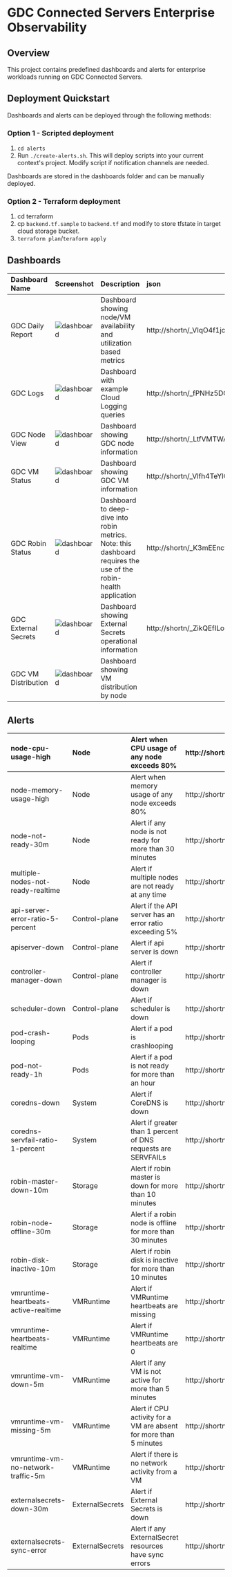 # GDC Connected Servers Enterprise Observability

## Overview

This project contains predefined dashboards and alerts for enterprise workloads running on GDC Connected Servers. 

## Deployment Quickstart

Dashboards and alerts can be deployed through the following methods:

### Option 1 - Scripted deployment

1. `cd alerts`
2. Run `./create-alerts.sh`. This will deploy scripts into your current context's project. Modify script if notification channels are needed.

Dashboards are stored in the dashboards folder and can be manually deployed. 

### Option 2 - Terraform deployment

1. cd terraform
2. cp `backend.tf.sample` to `backend.tf` and modify to store tfstate in target cloud storage bucket.
3. `terraform plan`/`teraform apply`

## Dashboards

| Dashboard Name       | Screenshot                                                          | Description                                                                                                      | json                      |
| :------------------- | :------------------------------------------------------------------ | :--------------------------------------------------------------------------------------------------------------- | :------------------------ |
| GDC Daily Report     | ![dashboard](https://screenshot.googleplex.com/88LfuskJEZEsCTR.png)  | Dashboard showing node/VM availability and utilization based metrics                                             | http://shortn/_VIqO4f1jcR |
| GDC Logs             | ![dashboard](https://screenshot.googleplex.com/8qfZ5nZRFj6A5vL.png) | Dashboard with example Cloud Logging queries                                                                     | http://shortn/_fPNHz5DCwU |
| GDC Node View        | ![dashboard](https://screenshot.googleplex.com/4dRntZGgHvTgTNN.png) | Dashboard showing GDC node information                                                                           | http://shortn/_LtfVMTWAIj |
| GDC VM Status        | ![dashboard](https://screenshot.googleplex.com/Bzwxw8kX5pmUp8b.png) | Dashboard showing GDC VM information                                                                             | http://shortn/_Vlfh4TeYlG |
| GDC Robin Status     | ![dashboard](https://screenshot.googleplex.com/8grZWZsgZDzdzRW.png) | Dashboard to deep-dive into robin metrics. Note: this dashboard requires the use of the robin-health application | http://shortn/_K3mEEncvls |
| GDC External Secrets | ![dashboard](https://screenshot.googleplex.com/4YEWwskAhBAGQCf.png) | Dashboard showing External Secrets operational information                                                       | http://shortn/_ZikQEfILoq |
| GDC VM Distribution  | ![dashboard](https://screenshot.googleplex.com/B6BQgdPdHeFVhZS.png) | Dashboard showing VM distribution by node                                                       |  |


## Alerts

| node-cpu-usage-high                  | Node            | Alert when CPU usage of any node exceeds 80%                      | http://shortn/_DzJ1aQcl3P |
| :----------------------------------- | :-------------- | :---------------------------------------------------------------- | :------------------------ |
| node-memory-usage-high               | Node            | Alert when memory usage of any node exceeds 80%                   | http://shortn/_GZXuqeWVhs |
| node-not-ready-30m                   | Node            | Alert if any node is not ready for more than 30 minutes           | http://shortn/_fMYWpmM9PW |
| multiple-nodes-not-ready-realtime    | Node            | Alert if multiple nodes are not ready at any time                 | http://shortn/_yWqKOlTCd5 |
| api-server-error-ratio-5-percent     | Control-plane   | Alert if the API server has an error ratio exceeding 5%           | http://shortn/_afiRU0qn7w |
| apiserver-down                       | Control-plane   | Alert if api server is down                                       | http://shortn/_M0WSfJ9eGE |
| controller-manager-down              | Control-plane   | Alert if controller manager is down                               | http://shortn/_fAh9Ja3Lxb |
| scheduler-down                       | Control-plane   | Alert if scheduler is down                                        | http://shortn/_DSief6OQJP |
| pod-crash-looping                    | Pods            | Alert if a pod is crashlooping                                    | http://shortn/_GqgRYTqGh7 |
| pod-not-ready-1h                     | Pods            | Alert if a pod is not ready for more than an hour                 | http://shortn/_kOsVFOUQIx |
| coredns-down                         | System          | Alert if CoreDNS is down                                          | http://shortn/_6yCd6bvpLZ |
| coredns-servfail-ratio-1-percent     | System          | Alert if greater than 1 percent of DNS requests are SERVFAILs     | http://shortn/_GGbtLHRTdh |
| robin-master-down-10m                | Storage         | Alert if robin master is down for more than 10 minutes            | http://shortn/_MO4IdGC8qB |
| robin-node-offline-30m               | Storage         | Alert if a robin node is offline for more than 30 minutes         | http://shortn/_HpHwjkIxLI |
| robin-disk-inactive-10m              | Storage         | Alert if robin disk is inactive for more than 10 minutes          | http://shortn/_5cHpRszFJE |
| vmruntime-heartbeats-active-realtime | VMRuntime       | Alert if VMRuntime heartbeats are missing                         | http://shortn/_R3jK5d8Shz |
| vmruntime-heartbeats-realtime        | VMRuntime       | Alert if VMRuntime heartbeats are 0                               | http://shortn/_LVAcHK0dfK |
| vmruntime-vm-down-5m                 | VMRuntime       | Alert if any VM is not active for more than 5 minutes             | http://shortn/_RuClarQiRa |
| vmruntime-vm-missing-5m              | VMRuntime       | Alert if CPU activity for a VM are absent for more than 5 minutes | http://shortn/_npLmj6WJxh |
| vmruntime-vm-no-network-traffic-5m   | VMRuntime       | Alert if there is no network activity from a VM                   | http://shortn/_5Igz1mccVb |
| externalsecrets-down-30m             | ExternalSecrets | Alert if External Secrets is down                                 | http://shortn/_C11FLfAeXz |
| externalsecrets-sync-error           | ExternalSecrets | Alert if any ExternalSecret resources have sync errors            | http://shortn/_6H3GMemc85 |
